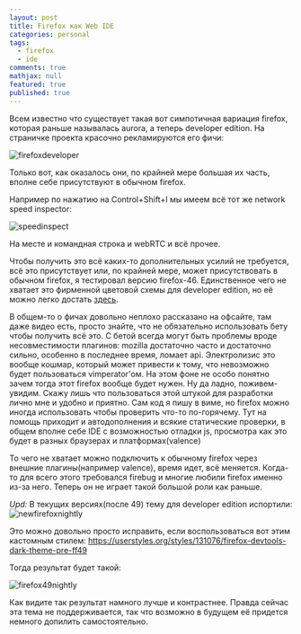 ```yaml
---
layout: post
title: Firefox как Web IDE
categories: personal
tags: 
  - firefox
  - ide
comments: true
mathjax: null
featured: true
published: true
---
```


Всем известно что существует такая вот симпотичная вариация firefox, которая
раньше называлась aurora, а теперь developer edition. На страничке проекта
красочно рекламируются его фичи:

![firefoxdeveloper](http://i.imgur.com/bJPu5GZ.png)

Только вот, как оказалось они, по крайней мере большая их часть,  вполне себе
присутствуют в обычном firefox.

<!--excerpt-->

Например по нажатию на Control+Shift+I мы имеем всё тот же network speed inspector:

![speedinspect](http://i.imgur.com/EB3l7AA.png)

На месте и командная строка и webRTC и всё прочее.

Чтобы получить это всё каких-то дополнительных усилий не требуется, всё это
присутствует или, по крайней мере, может присутствовать в обычном firefox,
я тестировал версию firefox-46. Единственное чего не хватает это фирменной
цветовой схемы для developer edition, но её можно легко достать <a
href="https://addons.mozilla.org/ru/firefox/addon/devedition-theme-enabler/">здесь</a>.

В общем-то о фичах довольно неплохо рассказано на офсайте, там даже видео
есть, просто знайте, что не обязательно использовать бету чтобы получить всё
это. С бетой всегда могут быть проблемы вроде несовместимости плагинов:
mozilla достаточно часто и достаточно сильно, особенно в последнее время,
ломает api. Электролизис это вообще кошмар, который может привести к тому,
что невозможно будет пользоваться vimperator'ом. На этом фоне не особо
понятно зачем тогда этот firefox вообще будет нужен. Ну да ладно,
поживем-увидим. Скажу лишь что пользоваться этой штукой для разработки лично
мне и удобно и приятно. Сам код я пишу в виме, но firefox можно иногда
использовать чтобы проверить что-то по-горячему. Тут на помощь приходит
и автодополнения и всякие статические проверки, в общем вполне себе IDE
с возможностью отладки js, просмотра как это будет в разных браузерах
и платформах(valence)

То чего не хватает можно подключить к обычному firefox через внешние
плагины(например valence), время идет, всё меняется. Когда-то для всего этого
требовался firebug и многие любили firefox именно из-за него. Теперь он не
играет такой большой роли как раньше.

_Upd:_ В текущих версиях(после 49) тему для developer edition испортили:
![newfirefoxnightly](https://i.imgur.com/AJ4W0s7.png)

Это можно довольно просто исправить, если воспользоваться вот этим кастомным
стилем:
<a href="https://userstyles.org/styles/131076/firefox-devtools-dark-theme-pre-ff49">https://userstyles.org/styles/131076/firefox-devtools-dark-theme-pre-ff49</a>

Тогда результат будет такой:

![firefox49nightly](https://i.imgur.com/udojhzR.png)

Как видите так результат намного лучше и контрастнее. Правда сейчас эта тема
не поддерживается, так что возможно в будущем её придется немного допилить
самостоятельно.
